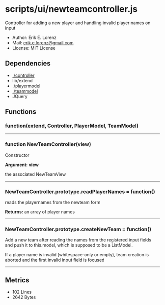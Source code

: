 # scripts/ui/newteamcontroller.js


Controller for adding a new player and handling invalid player names on input

* Author: Erik E. Lorenz 
* Mail: <erik.e.lorenz@gmail.com>
* License: MIT License


## Dependencies

* <a href="./controller.html">./controller</a>
* lib/extend
* <a href="./playermodel.html">./playermodel</a>
* <a href="./teammodel.html">./teammodel</a>
* JQuery


## Functions

###     function(extend, Controller, PlayerModel, TeamModel)

---

###       function NewTeamController(view)
Constructor

**Argument:** **view**

the associated NewTeamView

---


###       NewTeamController.prototype.readPlayerNames = function()
reads the playernames from the newteam form


**Returns:** an array of player names

---


###       NewTeamController.prototype.createNewTeam = function()
Add a new team after reading the names from the registered input fields
and push it to this.model, which is supposed to be a ListModel.

If a player name is invalid (whitespace-only or empty), team creation
is aborted and the first invalid input field is focused

---

## Metrics

* 102 Lines
* 2642 Bytes

